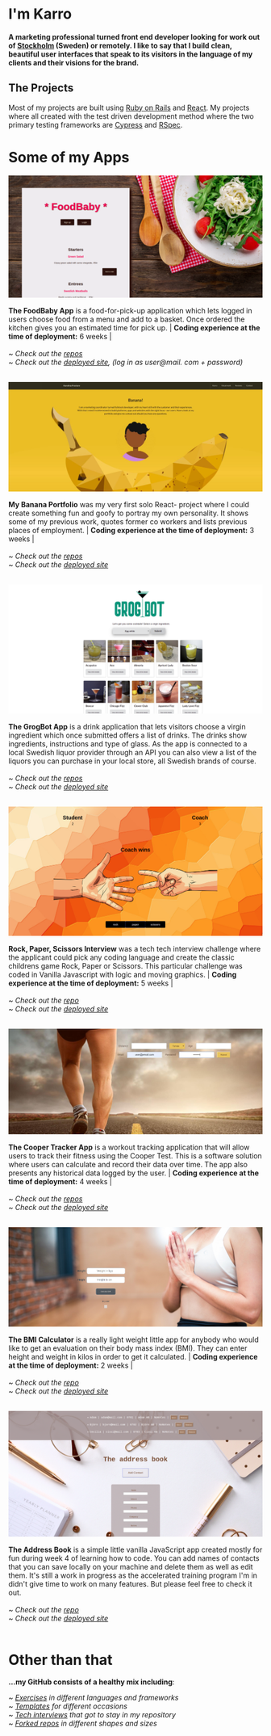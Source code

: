 # I'm Karro 
#### A marketing professional turned front end developer looking for work out of [Stockholm](https://kartor.eniro.se/?c=59.399518,17.948624&z=14&q=%22kista%22;geo) (Sweden) or remotely. I like to say that I build clean, beautiful user interfaces that speak to its visitors in the language of my clients and their visions for the brand.

## The Projects
Most of my projects are built using [Ruby on Rails](https://rubyonrails.org/) and [React](https://reactjs.org/). My projects where all created with the test driven development method where the two primary testing frameworks are [Cypress](https://www.cypress.io/) and [RSpec](https://rspec.info/).

# Some of my Apps

[<img src="assets/foodbaby.png">](https://github.com/kfrostare-Foodbaby)

**The FoodBaby App** is a food-for-pick-up application which lets logged in users choose food from a menu and add to a basket. Once ordered the kitchen gives you an estimated time for pick up. | **Coding experience at the time of deployment:** 6 weeks |<br><br> 
*~ Check out the [repos](https://github.com/kfrostare-Foodbaby)*<br>
*~ Check out the [deployed site](https://slowfood-team1.netlify.com/), (log in as user@mail. com + password)*
<br></br>

[<img src="assets/bananaportfolio.jpeg">](https://frostare.netlify.com/)

**My Banana Portfolio** was my very first solo React- project where I could create something fun and goofy to portray my own personality. It shows some of my previous work, quotes former co workers and lists previous places of employment. | **Coding experience at the time of deployment:** 3 weeks |<br><br> 
*~ Check out the [repos](https://github.com/kfrostare-Interviews/React_Portfolio)*<br>
*~ Check out the [deployed site](https://frostare.netlify.com/)*
<br></br>

[<img src="assets/grogbot6.png">](https://github.com/kfrostare-Interviews/React_Portfolio)

**The GrogBot App** is a drink application that lets visitors choose a virgin ingredient which once submitted offers a list of drinks. The drinks show ingredients, instructions and type of glass. As the app is connected to a local Swedish liquor provider through an API you can also view a list of the liquors you can purchase in your local store, all Swedish brands of course.<br><br>
*~ Check out the [repos](https://github.com/kfrostare-Grogbot)*<br> 
*~ Check out the [deployed site](https://grogbot.netlify.com/)*
<br></br>

[<img src="assets/rps.png">](https://github.com/kfrostare-Interviews/RockPaperScissors_CraftAcademy)

**Rock, Paper, Scissors Interview** was a tech tech interview challenge where the applicant could pick any coding language and create the classic childrens game Rock, Paper or Scissors. This particular challenge was coded in Vanilla Javascript with logic and moving graphics. | **Coding experience at the time of deployment:** 5 weeks |<br><br>
*~ Check out the [repo](https://github.com/kfrostare-Interviews/RockPaperScissors_CraftAcademy)*<br>
*~ Check out the [deployed site](https://kfrostare-rpscraftacademy.netlify.com/)*
<br></br>

[<img src="assets/coopertracker.jpeg">](https://github.com/kfrostare-Coopertracker)

**The Cooper Tracker App** is a workout tracking application that will allow users to track their fitness using the Cooper Test. This is a software solution where users can calculate and record their data over time. The app also presents any historical data logged by the user. | **Coding experience at the time of deployment:** 4 weeks |<br><br>
*~ Check out the [repos](https://github.com/kfrostare-Coopertracker)*<br>
*~ Check out the [deployed site](https://kfrostare-cooperapp.netlify.com/)*
<br></br>

[<img src="assets/bmireact.png">](https://github.com/kfrostare-BMIcalculator)

**The BMI Calculator** is a really light weight little app for anybody who would like to get an evaluation on their body mass index (BMI). They can enter height and weight in kilos in order to get it calculated. | **Coding experience at the time of deployment:** 2 weeks |<br><br> 
*~ Check out the [repo](https://github.com/kfrostare-BMIcalculator)*<br> 
*~ Check out the [deployed site](https://bmicalculatorror.netlify.com/)*
<br></br>

[<img src="assets/addressbook.jpeg">](https://github.com/kfrostare-Addressbook)

**The Address Book** is a simple little vanilla JavaScript app created mostly for fun during week 4 of learning how to code. You can add names of contacts that you can save locally on your machine and delete them as well as edit them. It's still a work in  progress as the accelerated training program I'm in didn't give time to work on many features. But please feel free to check it out.<br><br> 
*~ Check out the [repo](https://github.com/kfrostare-Addressbook)*<br>
*~ Check out the [deployed site](https://rookieaddressbookbykarro.netlify.com/)*
<br></br>

# Other than that

**...my GitHub consists of a healthy mix including**:

*~ [Exercises](https://github.com/kfrostare-Exercises) in different languages and frameworks*<br>
*~ [Templates](https://github.com/kfrostare-Templates) for different occasions*<br>
*~ [Tech interviews](https://github.com/kfrostare-Interviews) that got to stay in my repository*<br>
*~ [Forked repos](https://github.com/kfrostare-Forked) in different shapes and sizes*